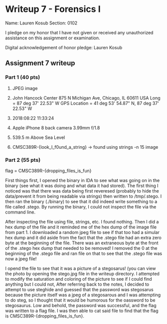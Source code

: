 Writeup 7 - Forensics I
======

Name: Lauren Kosub
Section: 0102

I pledge on my honor that I have not given or received any unauthorized assistance on this assignment or examination.

Digital acknowledgement of honor pledge: Lauren Kosub

## Assignment 7 writeup

### Part 1 (40 pts)

1. JPEG image

2. John Hancock Center 875 N Michigan Ave, Chicago, IL 60611 USA
   Long = 87 deg 37' 22.53" W 
   GPS Location = 41 deg 53' 54.87" N, 87 deg 37' 22.53" W

3. 2018:08:22 11:33:24

4. Apple iPhone 8 back camera 3.99mm f/1.8

5. 539.5 m Above Sea Level

6. CMSC389R-{look_I_f0und_a_string} -> found using strings -n 15 image

### Part 2 (55 pts)

flag = CMSC389R-{dropping_files_is_fun}

First things first, I opened the binary in IDA to see what was going on in the
binary (see what it was doing and what data it had stored). The first thing I 
noticed was that there was data being first reveresed (probably to hide the 
data/prevent it from being readable via strings) then written to /tmp/.stego.
I then ran the binary (./binary) to see that it did indeed write something to a
file called .stego. By running the binary, I could not inspect the file via 
the command line.

After inspecting the file using file, strings, etc. I found nothing. Then
I did a hex dump of the file and it reminded me of the hex dump of the 
image file from part 1. I downloaded a random jpeg file to see if that too
had a simular hex dump and it did aside from the fact that the .stego file 
had an extra zero byte at the beginning of the file. There was an 
extraneous byte at the front of the .stego hex dump that needed to be removed!
I removed the 0 at the beginning of the .stego file and ran file on that to 
see that the .stego file was now a jpeg file! 

I opend the file to see that it was a picture of a stegosarus! (you can view 
the photo by opening the stego.jpg file in the writeup directory. I attempted 
to modify the saturation and coloring of the picture to see if I 
could find anything but I could not, After referring back to the notes, I 
decided to attempt to use steghide and guessed that the password was 
stegosarus because the picture itself was a jpeg of a stegosarous and I was
attempting to do steg, so I thought that it would be humorous for the 
oassword to be stegosaurus. Low and behold, the password was successful,
and the flag was written to a flag file. I was then able to cat said file
to find that the flag is CMSC389R-{dropping_files_is_fun}.

